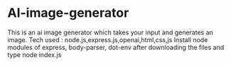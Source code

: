 # AI-image-generator
This is an ai image generator which takes your input and generates an image. Tech used : node.js,express.js,openai,html,css,js 
Install node modules of express, body-parser, dot-env after downloading the files and type node index.js
